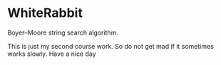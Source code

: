 # WhiteRabbit
Boyer–Moore string search algorithm.

This is just my second course work. So do not get mad if it sometimes works slowly. Have a nice day
